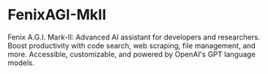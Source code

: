 # FenixAGI-MkII
Fenix A.G.I. Mark-II: Advanced AI assistant for developers and researchers. Boost productivity with code search,  web scraping, file management, and more. Accessible, customizable, and powered by OpenAI's GPT language models.

